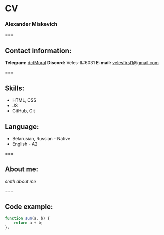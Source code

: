 # CV
### Alexander Miskevich
===
## Contact information:

__Telegram:__ [dctMoral](https://t.me/dctMoral)
__Discord:__ Veles-II#6031
__E-mail:__ velesfirst1@gmail.com

===
## Skills:

* HTML, CSS 
* JS 
* GitHub, Git

## Language: 
* Belarusian, Russian - Native
* English - A2

===
## About me:

*smth about me* 

===
## Code example:

```js
function sum(a, b) {
    return a + b;
};
```
